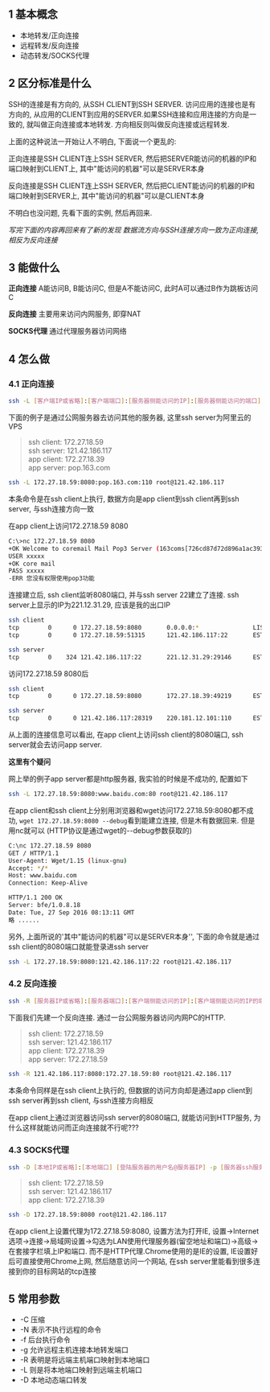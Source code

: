 ## 1 基本概念

- 本地转发/正向连接
- 远程转发/反向连接
- 动态转发/SOCKS代理

## 2 区分标准是什么

SSH的连接是有方向的, 从SSH CLIENT到SSH SERVER. 访问应用的连接也是有方向的, 从应用的CLIENT到应用的SERVER.如果SSH连接和应用连接的方向是一致的, 就叫做正向连接或本地转发. 方向相反则叫做反向连接或远程转发. 

上面的这种说法一开始让人不明白, 下面说一个更乱的:

正向连接是SSH CLIENT连上SSH SERVER, 然后把SERVER能访问的机器的IP和端口映射到CLIENT上, 其中"能访问的机器"可以是SERVER本身

反向连接是SSH CLIENT连上SSH SERVER, 然后把CLIENT能访问的机器的IP和端口映射到SERVER上, 其中"能访问的机器"可以是CLIENT本身

不明白也没问题, 先看下面的实例, 然后再回来.

*写完下面的内容再回来有了新的发现*
*数据流方向与SSH连接方向一致为正向连接, 相反为反向连接*


## 3 能做什么

**正向连接** A能访问B, B能访问C, 但是A不能访问C, 此时A可以通过B作为跳板访问C

**反向连接** 主要用来访问内网服务, 即穿NAT

**SOCKS代理** 通过代理服务器访问网络

## 4 怎么做

### 4.1 正向连接

``` bash
ssh -L [客户端IP或省略]:[客户端端口]:[服务器侧能访问的IP]:[服务器侧能访问的端口] [登陆服务器的用户名@服务器IP] -p [服务器ssh服务端口（默认22）]
```

下面的例子是通过公网服务器去访问其他的服务器, 这里ssh server为阿里云的VPS

> ssh client: 172.27.18.59 <br />
  ssh server: 121.42.186.117 <br />
  app client: 172.27.18.39 <br />
  app server: pop.163.com <br />

``` bash
ssh -L 172.27.18.59:8080:pop.163.com:110 root@121.42.186.117
```

本条命令是在ssh client上执行, 数据方向是app client到ssh client再到ssh server, 与ssh连接方向一致

在app client上访问172.27.18.59 8080

``` bash
C:\>nc 172.27.18.59 8080
+OK Welcome to coremail Mail Pop3 Server (163coms[726cd87d72d896a1ac393507346040fas])
USER xxxxx
+OK core mail
PASS xxxxx
-ERR 您没有权限使用pop3功能
```

连接建立后, ssh client监听8080端口, 并与ssh server 22建立了连接. ssh server上显示的IP为221.12.31.29, 应该是我的出口IP
``` bash
ssh client
tcp        0      0 172.27.18.59:8080       0.0.0.0:*               LISTEN
tcp        0      0 172.27.18.59:51315      121.42.186.117:22       ESTABLISHED

ssh server
tcp        0    324 121.42.186.117:22       221.12.31.29:29146      ESTABLISHED
```

访问172.27.18.59 8080后
``` bash
ssh client
tcp        0      0 172.27.18.59:8080       172.27.18.39:49219      ESTABLISHED

ssh server
tcp        0      0 121.42.186.117:28319    220.181.12.101:110      ESTABLISHED

```
从上面的连接信息可以看出, 在app client上访问ssh client的8080端口, ssh server就会去访问app server. 


**这里有个疑问**

网上举的例子app server都是http服务器, 我实验的时候是不成功的, 配置如下

``` bash
ssh -L 172.27.18.59:8080:www.baidu.com:80 root@121.42.186.117
```

在app client和ssh client上分别用浏览器和wget访问172.27.18.59:8080都不成功, `wget 172.27.18.59:8080 --debug`看到能建立连接, 但是木有数据回来. 但是用nc就可以 (HTTP协议是通过wget的--debug参数获取的)

``` bash
C:\nc 172.27.18.59 8080
GET / HTTP/1.1
User-Agent: Wget/1.15 (linux-gnu)
Accept: */*
Host: www.baidu.com
Connection: Keep-Alive

HTTP/1.1 200 OK
Server: bfe/1.0.8.18
Date: Tue, 27 Sep 2016 08:13:11 GMT
略 ......
```

另外, 上面所说的'其中"能访问的机器"可以是SERVER本身'', 下面的命令就是通过ssh client的8080端口就能登录进ssh server

``` bash
ssh -L 172.27.18.59:8080:121.42.186.117:22 root@121.42.186.117
```

### 4.2 反向连接

``` bash
ssh -R [服务器IP或省略]:[服务器端口]:[客户端侧能访问的IP]:[客户端侧能访问的IP的端口] [登陆服务器的用户名@服务器IP] -p [服务器ssh服务端口（默认22）]
```

下面我们先建一个反向连接. 通过一台公网服务器访问内网PC的HTTP. 

> ssh client: 172.27.18.59 <br />
  ssh server: 121.42.186.117 <br />
  app client: 172.27.18.39 <br />
  app server: 172.27.18.59 <br />

``` bash
ssh -R 121.42.186.117:8080:172.27.18.59:80 root@121.42.186.117
```

本条命令同样是在ssh client上执行的, 但数据的访问方向却是通过app client到ssh server再到ssh client, 与ssh连接方向相反

在app client上通过浏览器访问ssh server的8080端口, 就能访问到HTTP服务, 为什么这样就能访问而正向连接就不行呢???

### 4.3 SOCKS代理

``` bash
ssh -D [本地IP或省略]:[本地端口] [登陆服务器的用户名@服务器IP] -p [服务器ssh服务端口（默认22）]
```

> ssh client: 172.27.18.59 <br />
  ssh server: 121.42.186.117 <br />
  app client: 172.27.18.39 <br />

``` bash
ssh -D 172.27.18.59:8080 root@121.42.186.117
```

在app client上设置代理为172.27.18.59:8080, 设置方法为打开IE, 设置->Internet选项->连接->局域网设置->勾选为LAN使用代理服务器(留空地址和端口)->高级->在套接字栏填上IP和端口. 而不是HTTP代理.Chrome使用的是IE的设置, IE设置好后可直接使用Chrome上网,  然后随意访问一个网站, 在ssh server里能看到很多连接到你的目标网站的tcp连接

## 5 常用参数
- -C 压缩
- -N 表示不执行远程的命令
- -f 后台执行命令
- -g 允许远程主机连接本地转发端口
- -R 表明是将远端主机端口映射到本地端口
- -L 则是将本地端口映射到远端主机端口
- -D 本地动态端口转发




